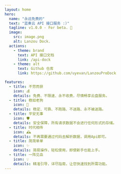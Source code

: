 ```yaml
---
layout: home
hero:
  name: "永远免费的"
  text: "蓝奏云 API 接口服务 :)"
  tagline: v1.0.0 - For beta. 🤟
  image:
    src: image.png
    alt: Lanzou Dock.
  actions:
    - theme: brand
      text: API 接口文档
      link: /api-dock
    - theme: alt
      text: Github 仓库
      link: https://github.com/uyevan/LanzouProDock

features:
  - title: 不劳而获
    icon: 💰
    details: 免费、不限速、永不收费，尽情畅享云盘服务。
  - title: 稳如老狗
    icon: 🐶
    details: 稳定、可靠、不跑路、不迷路、永不被迷路。
  - title: 平安无事
    icon: 🛡️
    details: 安全保障，所有请求数据不会进行任何形式的存储。
  - title: 时代相传
    icon: 🕰️
    details: 不再需要通过代码去解析数据，调用Api即可。
  - title: 简简单单
    icon: ✨
    details: 简易操作，轻松使用，即使新手也能上手。
  - title: 一阵见血
    icon: 💡
    details: 精准引导，详尽指南，让您快速找到所需功能。
---
```

